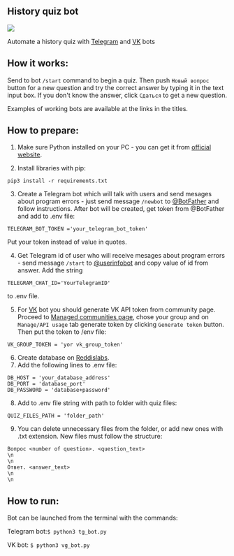 ## History quiz bot

![](https://psv4.userapi.com/c237031/u328907/docs/d22/c4bf21793985/history_quiz_tg_demo.gif?extra=CEbKQqAqZmNVohHhmNls1nAp4uTMC1lAiushZ12R7bSoIXbqwPjAeb2ekmEjGkEmoHBwNKtMPfF-LajHTTn8yettWE-th-_jZXct_sZfq4U300ytXr9G46hmP_dE85_5nhhRX-KWEJ-Rt5ieEQ)

Automate a history quiz with [Telegram](https://t.me/QuizStoryBot) and [VK](https://vk.com/im?sel=-214235425) bots

## How it works:
Send to bot `/start` command to begin a quiz. Then push `Новый вопрос` button for a new question and try the correct answer by typing it in the text input box. If you don't know the answer, click `Сдаться` to get a new question.

Examples of working bots are available at the links in the titles.

## How to prepare:
1. Make sure Python installed on your PC - you can get it from [official website](https://www.python.org/).


2. Install libraries with pip:
```
pip3 install -r requirements.txt
```


3. Create a Telegram bot which will talk with users and send mesages about program errors - just send message `/newbot` to [@BotFather](https://telegram.me/BotFather) and follow instructions.
After bot will be created, get token from @BotFather and add to .env file:
```
TELEGRAM_BOT_TOKEN ='your_telegram_bot_token'
```
Put your token instead of value in quotes.


4. Get Telegram id of user who will receive mesages about program errors - send message `/start` to [@userinfobot](https://telegram.me/userinfobot) and copy value of id from answer.
Add the string
```
TELEGRAM_CHAT_ID='YourTelegramID'
```
to .env file.


5. For [VK](https://vk.com/) bot you should generate VK API token from community page. Proceed to [Managed communities page](https://vk.com/groups?tab=admin), chose your group and on `Manage/API usage` tab generate token by clicking `Generate token` button. Then put the token to /env file:
```
VK_GROUP_TOKEN = 'yor vk_group_token'
```

6. Create database on [Reddislabs](https://redis.com/). 
7. Add the following lines to .env file:
```
DB_HOST = 'your_database_address'
DB_PORT = 'database_port'
DB_PASSWORD = 'database+password'
```
8. Add to .env file string with path to folder with quiz files:
```
QUIZ_FILES_PATH = 'folder_path'
```
9. You can delete unnecessary files from the folder, or add new ones with .txt extension. New files must follow the structure:
```
Вопрос <number of question>. <question_text>
\n
\n
Ответ. <answer_text>
\n
\n
```

## How to run:

Bot can be launched from the terminal with the commands:

Telegram bot:`$ python3 tg_bot.py`

VK bot: `$ python3 vg_bot.py`

